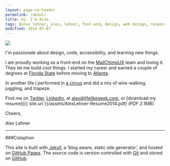 ```yaml
---
layout: page-no-header
permalink: /about/
title: Hi. I'm Alex.
tags: [alex lehner, alex, lehner, font-end, design, web design, responsive, blog, minimalism, usability, ui, ux]
modified: 2014-07-07
---
```


<img src="{{ site.url }}/images/alex-lehner-about.jpg">

I'm passionate about design, code, accessibility, and learning new things.

I am proudly working as a front-end on the [MailChimpUX](https://twitter.com/mailchimpux) team and loving it. They let me build cool things. I started my career and earned a couple of degrees at [Florida State](http://fsu.edu/ "FSU Website") before moving to [Atlanta](http://mailchimp.com/about/atlanta/).

In another life I performed in [a circus](http://circus.fsu.edu/ "FSU Flying High Circus Website") and did a mix of wire-walking, juggling, and trapeze.

Find me on [Twitter](https://twitter.com/AlexJLehner "Alex on Twitter"), [Linkedin](http://linkedin.com/in/ajlehner "Alex on LinkedIn"), at [alex@lifelikegeek.com](mailto:alex@lifelikegeek.com), or [download my resume]({{ site.url }}/assets/AlexLehner-Resume2014.pdf) *(PDF 2.1MB)*.

Cheers,

Alex Lehner

<hr>

###Colophon

This site is built with [Jekyll](https://github.com/mojombo/jekyll), a ‘blog aware, static site generator’, and hosted on [GitHub Pages](http://pages.github.com/). The source code is version controlled with [Git](http://git-scm.com/) and stored on [GitHub](https://github.com/alexlehner/).

